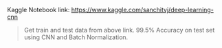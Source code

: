 Kaggle Notebook link: https://www.kaggle.com/sanchitvj/deep-learning-cnn
> Get train and test data from above link.
99.5% Accuracy on test set using CNN and Batch Normalization.
